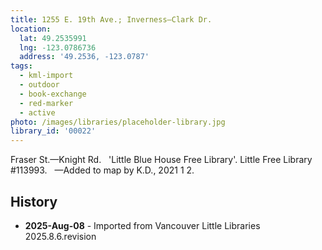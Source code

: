 ```yaml
---
title: 1255 E. 19th Ave.; Inverness—Clark Dr.
location:
  lat: 49.2535991
  lng: -123.0786736
  address: '49.2536, -123.0787'
tags:
  - kml-import
  - outdoor
  - book-exchange
  - red-marker
  - active
photo: /images/libraries/placeholder-library.jpg
library_id: '00022'
---
```

Fraser St.—Knight Rd.  
'Little Blue House Free Library'.
Little Free Library #113993.  
—Added to map by K.D., 2021 1 2.

## History
- **2025-Aug-08** - Imported from Vancouver Little Libraries 2025.8.6.revision
